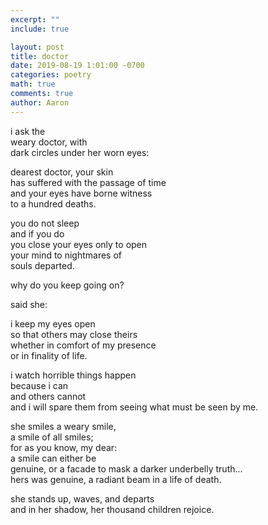 ```yaml
---
excerpt: ""
include: true

layout: post
title: doctor
date: 2019-08-19 1:01:00 -0700
categories: poetry
math: true
comments: true
author: Aaron
---
```



i ask the  
weary doctor, with  
dark circles under her worn eyes:  

dearest doctor, your skin  
has suffered with the passage of time  
and your eyes have borne witness  
to a hundred deaths.  

you do not sleep  
and if you do  
you close your eyes only to open  
your mind to nightmares of  
souls departed.  

why do you keep going on?  

said she:  

i keep my eyes open  
so that others may close theirs  
whether in comfort of my presence  
or in finality of life.  

i watch horrible things happen  
because i can  
and others cannot  
and i will spare them from seeing what must be seen by me.  

she smiles a weary smile,  
a smile of all smiles;  
for as you know, my dear:  
a smile can either be  
genuine, or a facade to mask a darker underbelly truth...  
hers was genuine, a radiant beam in a life of death.  

she stands up, waves, and departs  
and in her shadow, her thousand children rejoice.
